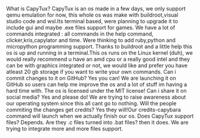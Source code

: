 What is CapyTux?
CapyTux is an os made in a few days, we only support qemu emulation for now, this whole os was make with buildroot,visual studio code and wsl.Its terminal based, were planning to upgrade it to include gui and maybe .exe files support for games. We have a lot of commands integrated : all commands in the help command, clicker,kris,capylator and time. Were thinking to add ruby,python and micropython programming support. Thanks to buildroot and  a little help this os is up and running in a terminal.This os runs on the Linux kernel (duh), we would really recommend u have an amd cpu or a really good intel and they can be with graphics integrated or not, we would like and prefer you have atleast 20 gb storage if you want to write your own commands.
Can i commit changes to it on GitHub?
Yes you can! We are launching it on GitHub so users can help me improve the os and a lot of stuff im having a hard time with. The os is licensed under the MIT license!
Can i share it on social media?
Yes and please do! We are trying to raise awareness about our operating system since this all cant go to nothing.
Will the people commiting the changes get credits?
Yes they will!Our credits-capybara command will launch when we actually finish our os.
Does CapyTux support files?
Depends. Are they .c files turned into .bat files? then it does. We are trying to integrate more and more files support.
